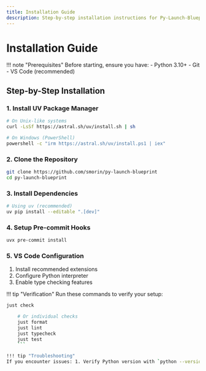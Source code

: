 ```yaml
---
title: Installation Guide
description: Step-by-step installation instructions for Py-Launch-Blueprint
---
```


# Installation Guide

!!! note "Prerequisites"
Before starting, ensure you have: - Python 3.10+ - Git - VS Code (recommended)

## Step-by-Step Installation

### 1. Install UV Package Manager

```bash
# On Unix-like systems
curl -LsSf https://astral.sh/uv/install.sh | sh

# On Windows (PowerShell)
powershell -c "irm https://astral.sh/uv/install.ps1 | iex"
```

### 2. Clone the Repository

```bash
git clone https://github.com/smorin/py-launch-blueprint
cd py-launch-blueprint
```

### 3. Install Dependencies

```bash
# Using uv (recommended)
uv pip install --editable ".[dev]"
```

### 4. Setup Pre-commit Hooks

```bash
uvx pre-commit install
```

### 5. VS Code Configuration

1. Install recommended extensions
2. Configure Python interpreter
3. Enable type checking features

!!! tip "Verification"
Run these commands to verify your setup:
```bash # Run all checks
just check

    # Or individual checks
    just format
    just lint
    just typecheck
    just test
    ```

!!! tip "Troubleshooting"
If you encounter issues: 1. Verify Python version with `python --version` 2. Ensure UV is in your PATH 3. Check the [GitHub issues](https://github.com/smorin/py-launch-blueprint) for known problems
